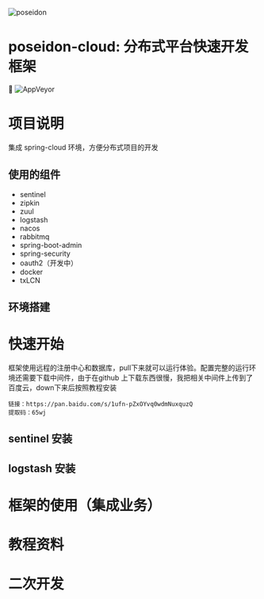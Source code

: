 ![poseidon](https://raw.githubusercontent.com/muggle0/poseidon-cloud/master/project-document/png/poseidon-3.jpg) 
#  poseidon-cloud: 分布式平台快速开发框架

 :penguin: 
![AppVeyor](https://img.shields.io/badge/build-poseidon-orange.svg)

# 项目说明
集成 spring-cloud 环境，方便分布式项目的开发

## 使用的组件
- sentinel
- zipkin
- zuul
- logstash
- nacos
- rabbitmq
- spring-boot-admin
- spring-security
- oauth2（开发中）
- docker
- txLCN

## 环境搭建

# 快速开始
框架使用远程的注册中心和数据库，pull下来就可以运行体验。配置完整的运行环境还需要下载中间件，由于在github 上下载东西很慢，我把相关中间件上传到了百度云，down下来后按照教程安装

```
链接：https://pan.baidu.com/s/1ufn-pZxOYvq0wdmNuxquzQ 
提取码：65wj 
```

## sentinel 安装



##  logstash 安装



# 框架的使用（集成业务）

# 教程资料

# 二次开发